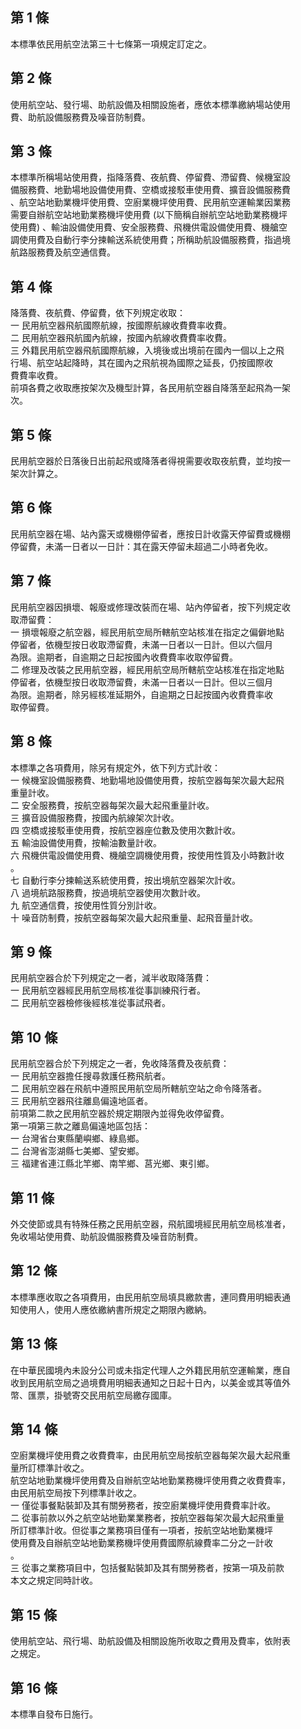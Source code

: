第 1 條
-------
本標準依民用航空法第三十七條第一項規定訂定之。

第 2 條
-------
使用航空站、發行場、助航設備及相關設施者，應依本標準繳納場站使用  
費、助航設備服務費及噪音防制費。

第 3 條
-------
本標準所稱場站使用費，指降落費、夜航費、停留費、滯留費、候機室設  
備服務費、地勤場地設備使用費、空橋或接駁車使用費、擴音設備服務費  
、航空站地勤業機坪使用費、空廚業機坪使用費、民用航空運輸業因業務  
需要自辦航空站地勤業務機坪使用費 (以下簡稱自辦航空站地勤業務機坪  
使用費) 、輸油設備使用費、安全服務費、飛機供電設備使用費、機艙空  
調使用費及自動行李分揀輸送系統使用費；所稱助航設備服務費，指過境  
航路服務費及航空通信費。

第 4 條
-------
降落費、夜航費、停留費，依下列規定收取：  
一  民用航空器飛航國際航線，按國際航線收費費率收費。  
二  民用航空器飛航國內航線，按國內航線收費費率收費。  
三  外籍民用航空器飛航國際航線，入境後或出境前在國內一個以上之飛  
    行場、航空站起降時，其在國內之飛航視為國際之延長，仍按國際收  
    費費率收費。  
前項各費之收取應按架次及機型計算，各民用航空器自降落至起飛為一架  
次。

第 5 條
-------
民用航空器於日落後日出前起飛或降落者得視需要收取夜航費，並均按一  
架次計算之。

第 6 條
-------
民用航空器在場、站內露天或機棚停留者，應按日計收露天停留費或機棚  
停留費，未滿一日者以一日計：其在露天停留未超過二小時者免收。

第 7 條
-------
民用航空器因損壞、報廢或修理改裝而在場、站內停留者，按下列規定收  
取滯留費：  
一  損壞報廢之航空器，經民用航空局所轄航空站核准在指定之偏僻地點  
    停留者，依機型按日收取滯留費，未滿一日者以一日計。但以六個月  
    為限。逾期者，自逾期之日起按國內收費費率收取停留費。  
二  修理及改裝之民用航空器，經民用航空局所轄航空站核准在指定地點  
    停留者，依機型按日收取滯留費，未滿一日者以一日計。但以三個月  
    為限。逾期者，除另經核准延期外，自逾期之日起按國內收費費率收  
    取停留費。

第 8 條
-------
本標準之各項費用，除另有規定外，依下列方式計收：  
一  候機室設備服務費、地勤場地設備使用費，按航空器每架次最大起飛  
    重量計收。  
二  安全服務費，按航空器每架次最大起飛重量計收。  
三  擴音設備服務費，按國內航線架次計收。  
四  空橋或接駁車使用費，按航空器座位數及使用次數計收。  
五  輸油設備使用費，按輸油數量計收。  
六  飛機供電設備使用費、機艙空調機使用費，按使用性質及小時數計收  
    。  
七  自動行李分揀輸送系統使用費，按出境航空器架次計收。  
八  過境航路服務費，按過境航空器使用次數計收。  
九  航空通信費，按使用性質分別計收。  
十  噪音防制費，按航空器每架次最大起飛重量、起飛音量計收。

第 9 條
-------
民用航空器合於下列規定之一者，減半收取降落費：  
一  民用航空器經民用航空局核准從事訓練飛行者。  
二  民用航空器檢修後經核准從事試飛者。

第 10 條
--------
民用航空器合於下列規定之一者，免收降落費及夜航費：            
一  民用航空器擔任搜尋救護任務飛航者。                        
二  民用航空器在飛航中遵照民用航空局所轄航空站之命令降落者。  
三  民用航空器飛往離島偏遠地區者。                            
前項第二款之民用航空器於規定期限內並得免收停留費。            
第一項第三款之離島偏遠地區包括：                              
一  台灣省台東縣蘭嶼鄉、綠島鄉。                              
二  台灣省澎湖縣七美鄉、望安鄉。                              
三  福建省連江縣北竿鄉、南竿鄉、莒光鄉、東引鄉。

第 11 條
--------
外交使節或具有特殊任務之民用航空器，飛航國境經民用航空局核准者，  
免收場站使用費、助航設備服務費及噪音防制費。

第 12 條
--------
本標準應收取之各項費用，由民用航空局填具繳款書，連同費用明細表通  
知使用人，使用人應依繳納書所規定之期限內繳納。

第 13 條
--------
在中華民國境內未設分公司或未指定代理人之外籍民用航空運輸業，應自  
收到民用航空局之過境費用明細表通知之日起十日內，以美金或其等值外  
幣、匯票，掛號寄交民用航空局繳存國庫。

第 14 條
--------
空廚業機坪使用費之收費費率，由民用航空局按航空器每架次最大起飛重  
量所訂標準計收之。                                                
航空站地勤業機坪使用費及自辦航空站地勤業務機坪使用費之收費費率，  
由民用航空局按下列標準計收之。                                    
一  僅從事餐點裝卸及其有關勞務者，按空廚業機坪使用費費率計收。    
二  從事前款以外之航空站地勤業業務者，按航空器每架次最大起飛重量  
    所訂標準計收。但從事之業務項目僅有一項者，按航空站地勤業機坪  
    使用費及自辦航空站地勤業務機坪使用費國際航線費率二分之一計收  
    。                                                            
三  從事之業務項目中，包括餐點裝卸及其有關勞務者，按第一項及前款  
    本文之規定同時計收。

第 15 條
--------
使用航空站、飛行場、助航設備及相關設施所收取之費用及費率，依附表  
之規定。

第 16 條
--------
本標準自發布日施行。

